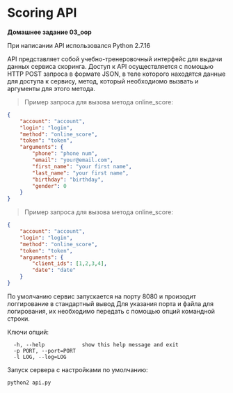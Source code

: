 Scoring API
==============
**Домашнее задание 03_oop**

При написании API использовался Python 2.7.16

API представляет собой учебно-тренеровочный интерфейс для выдачи данных сервиса скоринга. 
Доступ к API осуществляется с помощью HTTP POST запроса в формате JSON, в теле которого находятся данные для доступа к сервису, метод, который необходиомо вызвать и аргументы для этого метода.

>Пример запроса для вызова метода online_score:
```json
{
    "account": "account",
    "login": "login",
    "method": "online_score",
    "token": "token",
    "arguments": {
        "phone": "phone num",
        "email": "your@email.com", 
        "first_name": "your first name",
        "last_name": "your first name",
        "birthday": "birthday",
        "gender": 0
    }
}
```
>Пример запроса для вызова метода online_score:
```json
{
    "account": "account",
    "login": "login",
    "method": "online_score",
    "token": "token",
    "arguments": {
        "client_ids": [1,2,3,4],
        "date": "date"
    }
}
```

По умолчанию сервис запускается на порту 8080 и произодит логгирование в стандартный вывод
Для указания порта и файла для логирования, их необходимо передать с помощью опций командной строки.

Ключи опций: 
```
  -h, --help            show this help message and exit
  -p PORT, --port=PORT  
  -l LOG, --log=LOG 
```

Запуск сервера  с настройками по умолчанию:

`python2 api.py`


